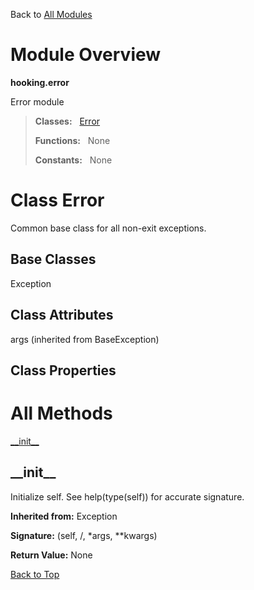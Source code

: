 Back to [All Modules](https://pyrustic.github.io/blob/master/docs/modules/README.md#readme)

# Module Overview

**hooking.error**
 
Error module

> **Classes:** &nbsp; [Error](https://pyrustic.github.io/blob/master/docs/modules/content/hooking.error/content/classes/Error.md#class-error)
>
> **Functions:** &nbsp; None
>
> **Constants:** &nbsp; None

# Class Error
Common base class for all non-exit exceptions.

## Base Classes
Exception

## Class Attributes
args (inherited from BaseException)

## Class Properties


# All Methods
[\_\_init\_\_](#__init__)

## \_\_init\_\_
Initialize self.  See help(type(self)) for accurate signature.

**Inherited from:** Exception

**Signature:** (self, /, \*args, \*\*kwargs)





**Return Value:** None

[Back to Top](#module-overview)



